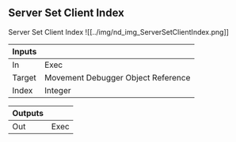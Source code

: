 ## Server Set Client Index
Server Set Client Index
![[../img/nd_img_ServerSetClientIndex.png]]

|Inputs||
|--|--|
| In | Exec |
| Target | Movement Debugger Object Reference |
| Index | Integer |

|Outputs||
|--|--|
| Out | Exec |
